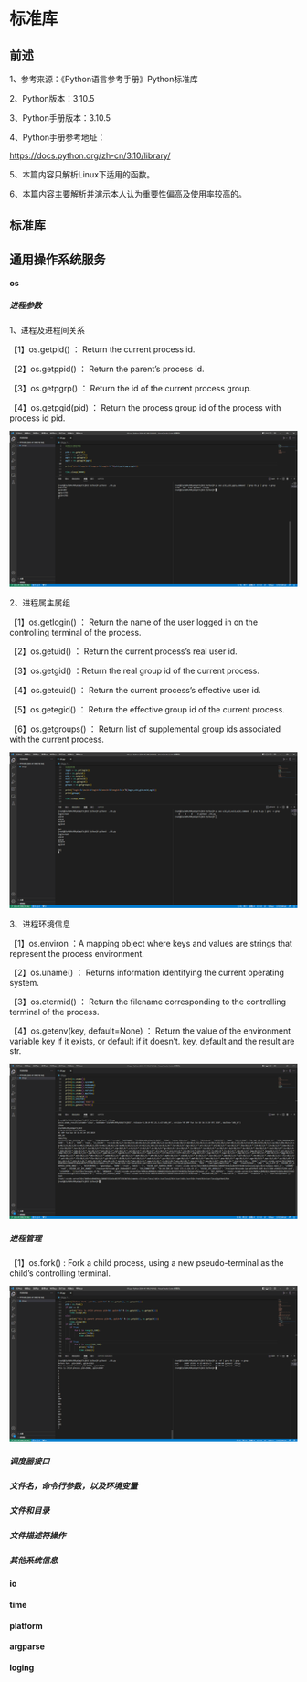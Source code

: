 # 标准库



## 前述

1、参考来源：《Python语言参考手册》Python标准库

2、Python版本：3.10.5

3、Python手册版本：3.10.5

4、Python手册参考地址：

[ ]()https://docs.python.org/zh-cn/3.10/library/

5、本篇内容只解析Linux下适用的函数。

6、本篇内容主要解析并演示本人认为重要性偏高及使用率较高的。



## 标准库



## 通用操作系统服务

#### os

##### 进程参数

1、进程及进程间关系

【1】os.getpid() ： Return the current process id.

【2】os.getppid() ： Return the parent’s process id. 

【3】os.getpgrp() ： Return the id of the current process group.

【4】os.getpgid(pid) ： Return the process group id of the process with process id pid. 

![进程与进程间关系](进程与进程间关系.png)

2、进程属主属组

【1】os.getlogin() ： Return the name of the user logged in on the controlling terminal of the process.

【2】os.getuid() ： Return the current process’s real user id.

【3】os.getgid() ：Return the real group id of the current process.

【4】os.geteuid() ： Return the current process’s effective user id.

【5】os.getegid() ： Return the effective group id of the current process. 

【6】os.getgroups() ： Return list of supplemental group ids associated with the current process.

![进程属主属组](进程属主属组.png)

3、进程环境信息

【1】os.environ ：A mapping object where keys and values are strings that represent the process environment.

【2】os.uname() ： Returns information identifying the current operating system. 

【3】os.ctermid() ： Return the filename corresponding to the controlling terminal of the process.

【4】os.getenv(key, default=None) ： Return the value of the environment variable key if it exists, or default if it doesn’t.  key, default and the result are str. 

![进程环境信息png](进程环境信息png.png)

##### 进程管理

【1】os.fork() : Fork a child process, using a new pseudo-terminal as the child’s controlling terminal. 

![进程创建_fork](进程创建_fork.png)

##### 调度器接口

##### 文件名，命令行参数，以及环境变量

##### 文件和目录

#####  文件描述符操作

##### 其他系统信息

#### io

#### time

#### platform

#### argparse

#### loging




